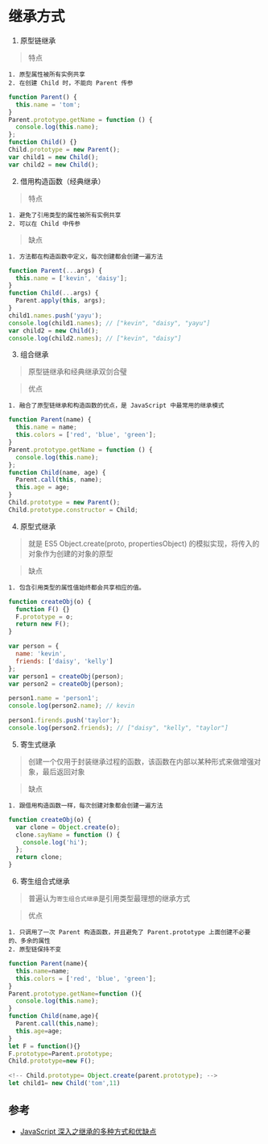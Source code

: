 # 继承方式

1. 原型链继承

> 特点

    1. 原型属性被所有实例共享
    2. 在创建 Child 时，不能向 Parent 传参

```js
function Parent() {
  this.name = 'tom';
}
Parent.prototype.getName = function () {
  console.log(this.name);
};
function Child() {}
Child.prototype = new Parent();
var child1 = new Child();
var child2 = new Child();
```

2. 借用构造函数（经典继承）

> 特点

    1. 避免了引用类型的属性被所有实例共享
    2. 可以在 Child 中传参

> 缺点

    1. 方法都在构造函数中定义，每次创建都会创建一遍方法

```js
function Parent(...args) {
  this.name = ['kevin', 'daisy'];
}
function Child(...args) {
  Parent.apply(this, args);
}
child1.names.push('yayu');
console.log(child1.names); // ["kevin", "daisy", "yayu"]
var child2 = new Child();
console.log(child2.names); // ["kevin", "daisy"]
```

3. 组合继承

> 原型链继承和经典继承双剑合璧

> 优点

    1. 融合了原型链继承和构造函数的优点，是 JavaScript 中最常用的继承模式

```js
function Parent(name) {
  this.name = name;
  this.colors = ['red', 'blue', 'green'];
}
Parent.prototype.getName = function () {
  console.log(this.name);
};
function Child(name, age) {
  Parent.call(this, name);
  this.age = age;
}
Child.prototype = new Parent();
Child.prototype.constructor = Child;
```

4. 原型式继承

> 就是 ES5 Object.create(proto, propertiesObject) 的模拟实现，将传入的对象作为创建的对象的原型

> 缺点

    1. 包含引用类型的属性值始终都会共享相应的值。

```js
function createObj(o) {
  function F() {}
  F.prototype = o;
  return new F();
}
```

```js
var person = {
  name: 'kevin',
  friends: ['daisy', 'kelly']
};
var person1 = createObj(person);
var person2 = createObj(person);

person1.name = 'person1';
console.log(person2.name); // kevin

person1.firends.push('taylor');
console.log(person2.friends); // ["daisy", "kelly", "taylor"]
```

5. 寄生式继承

> 创建一个仅用于封装继承过程的函数，该函数在内部以某种形式来做增强对象，最后返回对象

> 缺点

    1. 跟借用构造函数一样，每次创建对象都会创建一遍方法

```js
function createObj(o) {
  var clone = Object.create(o);
  clone.sayName = function () {
    console.log('hi');
  };
  return clone;
}
```

6. 寄生组合式继承

> 普遍认为`寄生组合式继承`是引用类型最理想的继承方式

> 优点

    1. 只调用了一次 Parent 构造函数，并且避免了 Parent.prototype 上面创建不必要的、多余的属性
    2. 原型链保持不变

```js
function Parent(name){
  this.name=name;
  this.colors = ['red', 'blue', 'green'];
}
Parent.prototype.getName=function (){
  console.log(this.name);
}
function Child(name,age){
  Parent.call(this,name);
  this.age=age;
}
let F = function(){}
F.prototype=Parent.prototype;
Child.prototype=new F();

<!-- Child.prototype= Object.create(parent.prototype); -->
let child1= new Child('tom',11)
```

## 参考

- [JavaScript 深入之继承的多种方式和优缺点](https://github.com/mqyqingfeng/Blog/issues/16)
